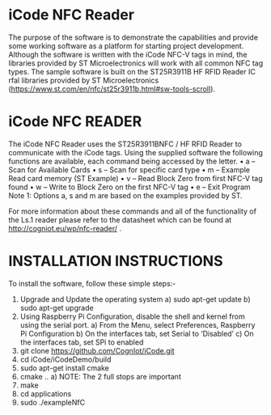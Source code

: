 # iCode NFC Reader

The purpose of the software is to demonstrate the capabilities and provide some working software as a platform for starting project development. Although the software is written with the iCode NFC-V tags in mind, the libraries provided by ST Microelectronics will work with all common NFC tag types.
The sample software is built on the ST25R3911B HF RFID Reader IC  rfal libraries provided by ST Microelectronics (https://www.st.com/en/nfc/st25r3911b.html#sw-tools-scroll).

# iCode NFC READER
The iCode NFC Reader uses the ST25R3911BNFC / HF RFID Reader to communicate with the iCode tags.
Using the supplied software the following functions are available, each command being accessed by the letter.
•	a – Scan for Available Cards
•	s – Scan for specific card type
•	m – Example Read card memory (ST Example) 
•	v – Read Block Zero from first NFC-V tag found
•	w – Write to Block Zero on the first NFC-V tag
•	e – Exit Program
Note 1: Options a, s and m are based on the examples provided by ST.

For more information about these commands and all of the functionality of the Ls.1 reader please refer to the datasheet which can be found at http://cogniot.eu/wp/nfc-reader/ .

# INSTALLATION INSTRUCTIONS
To install the software, follow these simple steps:-
1)	Upgrade and Update the operating system
a)	sudo apt-get update
b)	sudo apt-get upgrade
2)	Using Raspberry Pi Configuration, disable the shell and kernel from using the serial port.
a)	From the Menu, select Preferences, Raspberry Pi Configuration
b)	On the interfaces tab, set Serial to ‘Disabled’
c)	On the interfaces tab, set SPi to enabled
3)	git clone https://github.com/CognIot/iCode.git
4)	cd iCode/iCodeDemo/build
5)	sudo apt-get install cmake
6)	cmake ..
a)	NOTE: The 2 full stops are important
7)	make
8)	cd applications
9)	sudo ./exampleNfC



